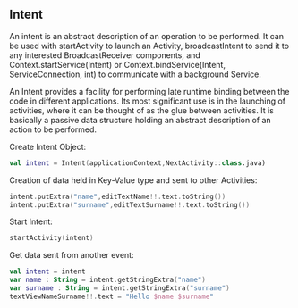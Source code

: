 ## Intent
An intent is an abstract description of an operation to be performed. It can be used with startActivity to launch an Activity, broadcastIntent to send it to any interested BroadcastReceiver components, and Context.startService(Intent) or Context.bindService(Intent, ServiceConnection, int) to communicate with a background Service.

An Intent provides a facility for performing late runtime binding between the code in different applications. Its most significant use is in the launching of activities, where it can be thought of as the glue between activities. It is basically a passive data structure holding an abstract description of an action to be performed.

Create Intent Object:
```kotlin
val intent = Intent(applicationContext,NextActivity::class.java)
```
Creation of data held in Key-Value type and sent to other Activities:
```kotlin
intent.putExtra("name",editTextName!!.text.toString())
intent.putExtra("surname",editTextSurname!!.text.toString())
```
Start Intent:
```kotlin
startActivity(intent)
```
Get data sent from another event:
```kotlin
val intent = intent
var name : String = intent.getStringExtra("name")
var surname : String = intent.getStringExtra("surname")
textViewNameSurname!!.text = "Hello $name $surname"
```
